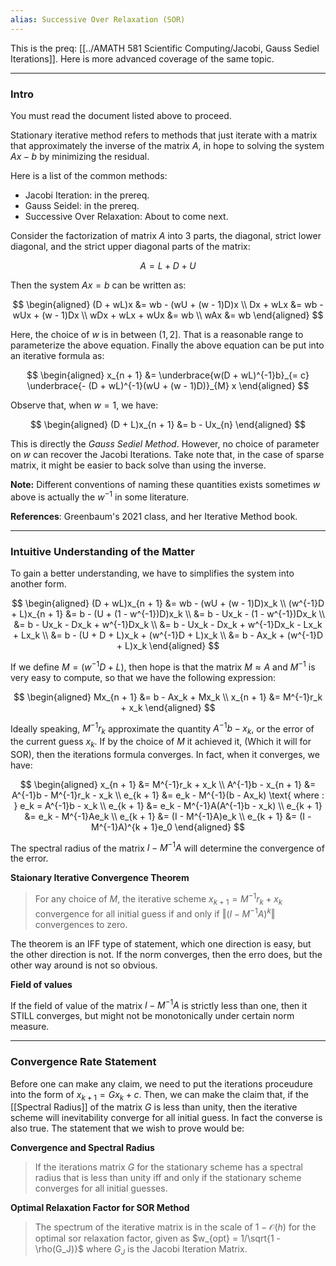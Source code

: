 ```yaml
---
alias: Successive Over Relaxation (SOR)
---
```

This is the preq: [[../AMATH 581 Scientific Computing/Jacobi, Gauss Sediel Iterations]]. Here is more advanced coverage of the same topic. 

---
### **Intro**

You must read the document listed above to proceed. 

Stationary iterative method refers to methods that just iterate with a matrix that approximately the inverse of the matrix $A$, in hope to solving the system $Ax - b$ by minimizing the residual. 

Here is a list of the common methods: 

* Jacobi Iteration: in the prereq. 
* Gauss Seidel: in the prereq. 
* Successive Over Relaxation: About to come next. 

Consider the factorization of matrix $A$ into 3 parts, the diagonal, strict lower diagonal, and the strict upper diagonal parts of the matrix: 

$$
A = L + D + U
$$

Then the system $Ax = b$ can be written as: 

$$
\begin{aligned}
    (D + wL)x &= wb - (wU + (w - 1)D)x
    \\
    Dx + wLx
    &= 
    wb - wUx + (w - 1)Dx
    \\
    wDx + wLx + wUx
    &= 
    wb 
    \\
    wAx &= wb
\end{aligned}
$$

Here, the choice of $w$ is in between $(1, 2]$. That is a reasonable range to parameterize the above equation. Finally the above equation can be put into an iterative formula as: 

$$
\begin{aligned}
    x_{n + 1} &= \underbrace{w(D + wL)^{-1}b}_{= c} \underbrace{- (D + wL)^{-1}(wU + (w - 1)D)}_{M} x
\end{aligned}
$$

Observe that, when $w = 1$, we have: 

$$
\begin{aligned}
    (D + L)x_{n + 1} &= b - Ux_{n}
\end{aligned}
$$

This is directly the *Gauss Sediel Method*. However, no choice of parameter on $w$ can recover the Jacobi Iterations. Take note that, in the case of sparse matrix, it might be easier to back solve than using the inverse.  

**Note:** Different conventions of naming these quantities exists sometimes $w$ above is actually the $w^{-1}$ in some literature. 

**References**: Greenbaum's 2021 class, and her Iterative Method book. 


---
### **Intuitive Understanding of the Matter**

To gain a better understanding, we have to simplifies the system into another form. 

$$
\begin{aligned}
    (D + wL)x_{n + 1} &= wb - (wU + (w - 1)D)x_k
    \\
    (w^{-1}D + L)x_{n + 1} &= b - (U + (1 - w^{-1})D)x_k
    \\
    &= b - Ux_k - (1 - w^{-1})Dx_k
    \\
    &= b - Ux_k - Dx_k + w^{-1}Dx_k
    \\
    &= b - Ux_k - Dx_k + w^{-1}Dx_k - Lx_k + Lx_k
    \\
    &= b - (U + D + L)x_k + (w^{-1}D + L)x_k
    \\
    &= b - Ax_k + (w^{-1}D + L)x_k
\end{aligned}
$$

If we define $M = (w^{-1}D + L)$, then hope is that the matrix $M\approx A$ and $M^{-1}$ is very easy to compute, so that we have the following expression: 

$$
\begin{aligned}
    Mx_{n + 1} &= b - Ax_k + Mx_k
    \\
    x_{n + 1} &= M^{-1}r_k + x_k
\end{aligned}
$$

Ideally speaking, $M^{-1}r_k$ approximate the quantity $A^{-1}b - x_k$, or the error of the current guess $x_k$. If by the choice of $M$ it achieved it, (Which it will for SOR), then the iterations formula converges. In fact, when it converges, we have: 

$$
\begin{aligned}
    x_{n + 1} &= M^{-1}r_k + x_k
    \\
    A^{-1}b - x_{n + 1} &= A^{-1}b - M^{-1}r_k - x_k
    \\
    e_{k + 1} &= e_k - M^{-1}(b - Ax_k) \text{ where : } e_k = A^{-1}b - x_k
    \\
    e_{k + 1} &= e_k - M^{-1}A(A^{-1}b - x_k)
    \\
    e_{k + 1} &= e_k - M^{-1}Ae_k
    \\
    e_{k + 1} &= (I - M^{-1}A)e_k
    \\
    e_{k + 1} &= (I - M^{-1}A)^{k + 1}e_0
\end{aligned}
$$

The spectral radius of the matrix $I - M^{-1}A$ will determine the convergence of the error. 

**Staionary Iterative Convergence Theorem**

> For any choice of $M$, the iterative scheme $x_{k + 1} = M^{-1}r_k + x_k$ convergence for all initial guess if and only if $\Vert (I - M^{-1}A)^k\Vert$ convergences to zero. 

The theorem is an IFF type of statement, which one direction is easy, but the other direction is not. If the norm converges, then the erro does, but the other way around is not so obvious. 

**Field of values**

If the field of value of the matrix $I - M^{-1}A$ is strictly less than one, then it STILL converges, but might not be monotonically under certain norm measure. 

---
### **Convergence Rate Statement**

Before one can make any claim, we need to put the iterations proceudure into the form of $x_{k + 1} = Gx_{k} + c$. Then, we can make the claim that, if the [[Spectral Radius]] of the matrix $G$ is less than unity, then the iterative scheme will inevitability converge for all initial guess. In fact the converse is also true. The statement that we wish to prove would be: 

**Convergence and Spectral Radius**
> If the iterations matrix $G$ for the stationary scheme has a spectral radius that is less than unity iff and only if the stationary scheme converges for all initial guesses. 

**Optimal Relaxation Factor for SOR Method**
> The spectrum of the iterative matrix is in the scale of $1 - \mathcal{O}(h)$ for the optimal sor relaxation factor, given as $w_{opt} = 1/\sqrt{1 - \rho(G_J)}$ where $G_J$ is the Jacobi Iteration Matrix. 


